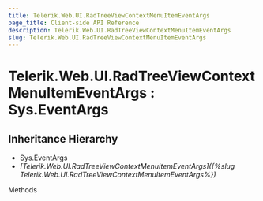 ```yaml
---
title: Telerik.Web.UI.RadTreeViewContextMenuItemEventArgs
page_title: Client-side API Reference
description: Telerik.Web.UI.RadTreeViewContextMenuItemEventArgs
slug: Telerik.Web.UI.RadTreeViewContextMenuItemEventArgs
---
```


# Telerik.Web.UI.RadTreeViewContextMenuItemEventArgs : Sys.EventArgs

## Inheritance Hierarchy

* Sys.EventArgs
* *[Telerik.Web.UI.RadTreeViewContextMenuItemEventArgs]({%slug Telerik.Web.UI.RadTreeViewContextMenuItemEventArgs%})*


Methods


